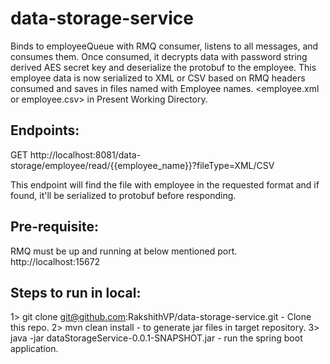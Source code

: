 # data-storage-service
Binds to employeeQueue with RMQ consumer, listens to all messages, and consumes them. Once consumed, it decrypts data with password string derived AES secret key and deserialize the protobuf to the employee. This employee data is now serialized to XML or CSV based on RMQ headers consumed and saves in files named with Employee names. <employee.xml or employee.csv> in Present Working Directory.

## Endpoints:
GET http://localhost:8081/data-storage/employee/read/{{employee_name}}?fileType=XML/CSV

This endpoint will find the file with employee in the requested format and if found, it'll be serialized to protobuf before responding.

## Pre-requisite:
RMQ must be up and running at below mentioned port.
http://localhost:15672

## Steps to run in local:
1> git clone git@github.com:RakshithVP/data-storage-service.git - Clone this repo.
2> mvn clean install - to generate jar files in target repository.
3> java -jar dataStorageService-0.0.1-SNAPSHOT.jar - run the spring boot application.
